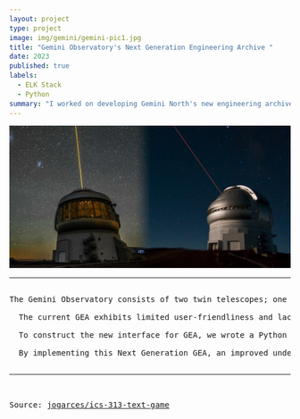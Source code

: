 ```yaml
---
layout: project
type: project
image: img/gemini/gemini-pic1.jpg
title: "Gemini Observatory's Next Generation Engineering Archive "
date: 2023
published: true
labels:
  - ELK Stack
  - Python
summary: "I worked on developing Gemini North's new engineering archive."
---
```


<img class="img-fluid" src="img/gemini/GeminiMontage.jpg">


<hr>

<pre>
  
The Gemini Observatory consists of two twin telescopes; one located in La Serena, Chile and one located on Maunakea, Hawai’i. A vital component within this observatory is the Gemini Engineering Archive (GEA), which serves as a repository for important telescope process data. 
  
  The current GEA exhibits limited user-friendliness and lacks a mechanism for accessing and visualizing log data related to the different subsystems and instruments' operations. The aim of this project was to develop the Next Generation GEA, focusing on enhancing the front-end's visual interface and adding a feature to visualize log data. To achieve this goal, I utilized the visualization and analytics platform Grafana to create an enhanced front-end with easy-to-understand charts, graphs, and dashboards. Additionally, I used the software tools Elasticsearch, Kibana, and Logstash (ELK stack) to build a logging system. Within this ELK stack, I developed code for the individual instruments and subsystems of the telescope, constructing pipelines to transfer log data to the database. 
  
  To construct the new interface for GEA, we wrote a Python script to request telemetry data from the current GEA’s server and transmit it to Grafana for visualization within a user-friendly interface. To deploy all of these operations, Docker containers were utilized to ensure the controlled execution environment of these systems. 
  
  By implementing this Next Generation GEA, an improved understanding of the telescope's operations will be achieved, enabling scientists to easily gather data and better understand essential telescope processes.

<hr>

Source: <a href="https://github.com/jogarces/ics-313-text-game"><i class="large github icon "></i>jogarces/ics-313-text-game</a>
